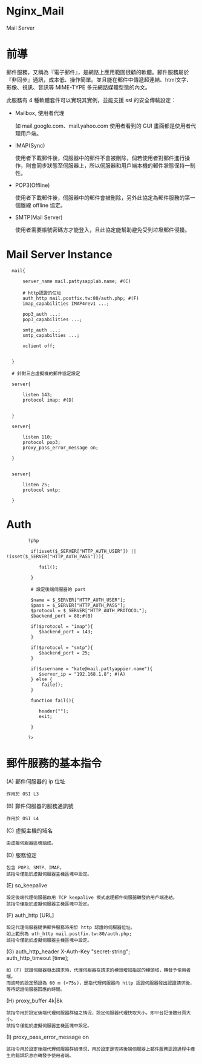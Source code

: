 # Nginx_Mail
Mail Server

# 前導

郵件服務，又稱為『電子郵件』，是網路上應用範圍很顧的軟體。郵件服務屬於『非同步』通訊，成本低、操作簡單。並且能在郵件中傳遞超連結、html文字、影像、視訊、音訊等 MIME-TYPE 多元網路媒體型態的內文。

此服務有 4 種軟體套件可以實現其實例，並能支援 ssl 的安全傳輸設定：

* Mailbox, 使用者代理

  如 mail.google.com、mail.yahoo.com
  使用者看到的 GUI 畫面都是使用者代理用戶端。

* IMAP(Sync)

  使用者下載郵件後，伺服器中的郵件不會被刪除，倘若使用者對郵件進行操作，則會同步狀態至伺服器上，所以伺服器和用戶端本機的郵件狀態保持一制性。

* POP3(Offline)

   使用者下載郵件後，伺服器中的郵件會被刪除，另外此協定為郵件服務的第一個離線 offline 協定。
   
* SMTP(Mail Server)

   使用者需要帳號密碼方才能登入，且此協定能幫助避免受到垃圾郵件侵擾。

# Mail Server Instance

      mail{

          server_name mail.pattysapplab.name; #(C)

          # http認證的位址
          auth_http mail.postfix.tw:80/auth.php; #(F)
          imap_capabilities IMAP4rev1 ...;

          pop3_auth ...;
          pop3_capabilities ...;

          smtp_auth ...;
          smtp_capabilties ...;

          xclient off;


      }

      # 針對三台虛擬機的郵件協定設定

      server{

          listen 143;
          protocol imap; #(D)


      }

      server{

          listen 110;
          protocol pop3;
          proxy_pass_error_message on;

      }


      server{

          listen 25;
          protocol smtp;

      }

# Auth

            ?php

             if(isset($_SERVER["HTTP_AUTH_USER"]) || !isset($_SERVER["HTTP_AUTH_PASS"])){

                fail();

             } 

             # 設定後端伺服器的 port

             $name = $_SERVER["HTTP_AUTH_USER"];
             $pass = $_SERVER["HTTP_AUTH_PASS"];
             $protocol = $_SERVER["HTTP_AUTH_PROTOCOL"];
             $backend_port = 88;#(B)

             if($protocol = "imap"){
                $backend_port = 143;
             }

             if($protocol = "smtp"){
                $backend_port = 25;
             }

             if($username = "kate@mail.pattyappier.name"){
                $server_ip = "192.168.1.8"; #(A)
             } else {
                 faile();
             }

             function fail(){

                header("");
                exit;

             }

            ?>

# 郵件服務的基本指令

(A) 郵件伺服器的 ip 位址

    作用於 OSI L3

(B) 郵件伺服器的服務通訊號

    作用於 OSI L4


(C) 虛擬主機的域名
    
    由虛擬伺服器區塊組成。
    
(D) 服務協定

    包含 POP3、SMTP、IMAP。
    該指令僅能於虛擬伺服器主機區塊中設定。
    
(E) so_keepalive

    設定後端代理伺服器啟用 TCP keepalive 模式處理郵件伺服器轉發的用戶端連結。
    該指令僅能於虛擬伺服器主機區塊中設定。

(F) auth_http [URL]

    設定代理伺服器提供郵件服務時用於 http 認證的伺服器位址。
    如上範例為 uth_http mail.postfix.tw:80/auth.php;
    該指令僅能於虛擬伺服器主機區塊中設定。
    
(G) auth_http_header X-Auth-Key "secret-string";  
          auth_http_timeout [time];

    如 (F) 認證伺服器發出請求時，代理伺服器在請求的標頭增加指定的標頭域，轉發予使用者端。
    而逾時的設定預設為 60 m (<75s)，是指代理伺服器向 http 認證伺服器發出認證請求後，等待認證伺服器回應的時間。 

(H) proxy_buffer 4k|8k

    該指令用於設定後端代理伺服器群組之情況，設定伺服器代理快取大小，即平台記憶體分頁大小。
    該指令僅能於虛擬伺服器主機區塊中設定。

(I) proxy_pass_error_message on

    該指令用於設定後端代理伺服器群組情況，用於設定是否將後端伺服器上郵件服務認證過程中產生的錯誤訊息亦轉發予使用者端。
